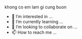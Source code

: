 khong co em lam gi cung buon
- 👀 I’m interested in ...
- 🌱 I’m currently learning ...
- 💞️ I’m looking to collaborate on ...
- 📫 How to reach me ...

<!---
khanhsop/khanhsop is a ✨ special ✨ repository because its `README.md` (this file) appears on your GitHub profile.
You can click the Preview link to take a look at your changes.
--->
